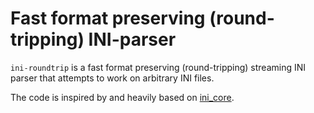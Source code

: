 # Fast format preserving (round-tripping) INI-parser

`ini-roundtrip` is a fast format preserving (round-tripping) streaming INI
parser that attempts to work on arbitrary INI files.

The code is inspired by and heavily based on [ini_core].


[ini_core]: https://github.com/CasualX/ini_core